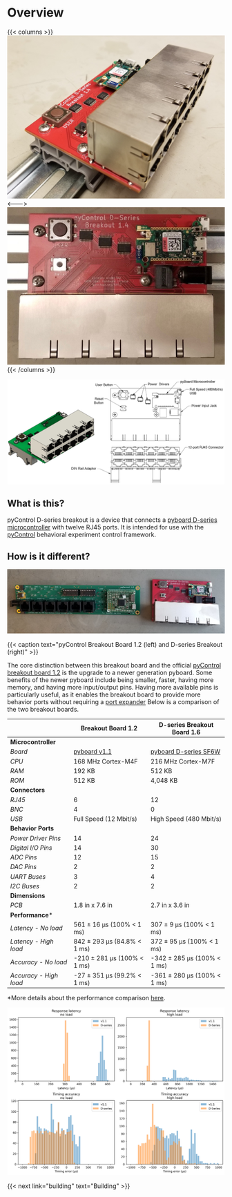 
# Overview


{{< columns >}} <!-- begin columns block -->
![](overview/board_iso.jpg)
<--->
![](overview/board_top.jpg)
{{< /columns >}}

![](overview/diagram.png)


## What is this?

pyControl D-series breakout is a device that connects a [pyboard D-series microcontroller](https://pybd.io/hw/pybd_sfxw.html)  with twelve RJ45 ports. 
It is intended for use with the [pyControl](https://pycontrol.readthedocs.io/en/latest/) behavioral experiment control framework.

## How is it different?

![](overview/side_by_side.jpg)

{{< caption text="pyControl Breakout Board 1.2 (left) and D-series Breakout (right)" >}}

The core distinction between this breakout board and the official [pyControl breakout board 1.2](https://pycontrol.readthedocs.io/en/latest/user-guide/hardware/#breakout-board-12) is the upgrade to a newer generation pyboard. 
Some benefits of the newer pyboard include being smaller, faster, having more memory, and having more input/output pins.
Having more available pins is particularly useful, as it enables the breakout board to provide more behavior ports without requiring a [port expander](https://pycontrol.readthedocs.io/en/latest/user-guide/hardware/#port-expander) Below is a comparison of the two breakout boards.

|                        | Breakout Board 1.2                                                | D-series Breakout Board 1.6                                                    |
|------------------------|-------------------------------------------------------------------|--------------------------------------------------------------------------------|
| **Microcontroller**    |                                                                   |                                                                                |
|    *Board*             | [pyboard v1.1](https://store.micropython.org/product/PYBv1.1#)    | [pyboard D-series SF6W](https://store.micropython.org/product/PYBD-SF6-W4F2)   |
|    *CPU*               | 168 MHz Cortex-M4F                                                | 216 MHz Cortex-M7F                                                             |
|    *RAM*               | 192 KB                                                            | 512 KB                                                                         |
|    *ROM*               | 512 KB                                                            | 4,048 KB                                                                       |
| **Connectors**         |                                                                   |                                                                                |
|    *RJ45*              | 6                                                                 | 12                                                                             |
|    *BNC*               | 4                                                                 | 0                                                                              |
|    *USB*               | Full Speed (12 Mbit/s)                                            | High Speed (480 Mbit/s)                                                        |
| **Behavior Ports**     |                                                                   |                                                                                |
|    *Power Driver Pins* | 14                                                                | 24                                                                             |
|    *Digital I/O Pins*  | 14                                                                | 30                                                                             |
|    *ADC Pins*          | 12                                                                | 15                                                                             |
|    *DAC Pins*          | 2                                                                 | 2                                                                              |
|    *UART Buses*        | 3                                                                 | 4                                                                              |
|    *I2C Buses*         | 2                                                                 | 2                                                                              |
| **Dimensions**         |                                                                   |                                                                                |
|    *PCB*               | 1.8 in x 7.6 in                                                   | 2.7 in x 3.6 in                                                                |
| **Performance***        |                                                                   |                                                                                |
| *Latency - No load*    | 561 ± 16 µs (100% < 1 ms)                                         | 307 ± 9 µs (100% < 1 ms)                                                       |
| *Latency - High load*  | 842 ± 293 µs (84.8% < 1 ms)                                       | 372 ± 95 µs (100% < 1 ms)                                                      |
| *Accuracy - No load*   | -210 ± 281 µs (100% < 1 ms)                                       | -342 ± 285 µs (100% < 1 ms)                                                    |
| *Accuracy - High load* | -27 ± 351 µs (99.2% < 1 ms)                                       | -361 ± 280 µs (100% < 1 ms)                                                    |

*More details about the performance comparison [here](https://github.com/Karpova-Lab/pyControl-D-Series-Breakout/tree/master/benchmarking).

![](overview/timing_comparison.png)


{{< next link="building" text="Building" >}}